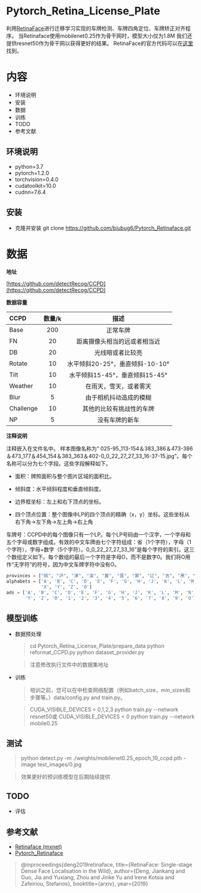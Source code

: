 
# Pytorch_Retina_License_Plate
利用[RetinaFace](https://github.com/biubug6/Pytorch_Retinaface)进行迁移学习实现的车牌检测、车牌四角定位、车牌矫正对齐程序。
当Retinaface使用mobilenet0.25作为骨干网时，模型大小仅为1.8M
我们还提供resnet50作为骨干网以获得更好的结果。
RetinaFace的官方代码可以在[这里](https://github.com/deepinsight/insightface/tree/master/RetinaFace)找到。

# 内容
- 环境说明
- 安装
- 数据
- 训练
- TODO
- 参考文献

## 环境说明
- python=3.7
- pytorch=1.2.0 
- torchvision=0.4.0
- cudatoolkit=10.0
- cudnn=7.6.4
## 安装
- 克隆并安装
git clone https://github.com/biubug6/Pytorch_Retinaface.git



# 数据
**地址**

 [https://github.com/detectRecog/CCPD](https://github.com/detectRecog/CCPD)
 
**数据容量**

| CCPD | 数量/k | 描述 |
|:-|:-:|:-:|
| Base | 200 |正常车牌 |
| FN | 20 | 距离摄像头相当的远或者相当近 |
| DB | 20 |光线暗或者比较亮 |
| Rotate  |10 | 水平倾斜20-25°，垂直倾斜-10-10° |
| Tilt  |10 | 水平倾斜15-45°，垂直倾斜15-45° |
| Weather | 10 | 在雨天，雪天，或者雾天 |
| Blur | 5 | 由于相机抖动造成的模糊 |
| Challenge | 10 | 其他的比较有挑战性的车牌 |
| NP | 5  |没有车牌的新车 |
**注释说明**

注释嵌入在文件名中。
样本图像名称为“ 025-95_113-154＆383_386＆473-386＆473_177＆454_154＆383_363＆402-0_0_22_27_27_33_16-37-15.jpg”。每个名称可以分为七个字段。这些字段解释如下。

- 面积：牌照面积与整个图片区域的面积比。

- 倾斜度：水平倾斜程度和垂直倾斜度。

- 边界框坐标：左上和右下顶点的坐标。

- 四个顶点位置：整个图像中LP的四个顶点的精确（x，y）坐标。这些坐标从右下角->左下角->左上角->右上角

车牌号：CCPD中的每个图像只有一个LP。每个LP号码由一个汉字，一个字母和五个字母或数字组成。有效的中文车牌由七个字符组成：省（1个字符），字母（1个字符），字母+数字（5个字符）。0_0_22_27_27_33_16”是每个字符的索引。这三个数组定义如下。每个数组的最后一个字符是字母O，而不是数字0。我们将O用作“无字符”的符号，因为中文车牌字符中没有O。
```python
provinces = ["皖", "沪", "津", "渝", "冀", "晋", "蒙", "辽", "吉", "黑", "苏", "浙", "京", "闽", "赣", "鲁", "豫", "鄂", "湘", "粤", "桂", "琼", "川", "贵", "云", "藏", "陕", "甘", "青", "宁", "新", "警", "学", "O"]
alphabets = ['A', 'B', 'C', 'D', 'E', 'F', 'G', 'H', 'J', 'K', 'L', 'M', 'N', 'P', 'Q', 'R', 'S', 'T', 'U', 'V', 'W',
             'X', 'Y', 'Z', 'O']
ads = ['A', 'B', 'C', 'D', 'E', 'F', 'G', 'H', 'J', 'K', 'L', 'M', 'N', 'P', 'Q', 'R', 'S', 'T', 'U', 'V', 'W', 'X',
       'Y', 'Z', '0', '1', '2', '3', '4', '5', '6', '7', '8', '9', 'O']
```
## 模型训练
- 数据预处理
  >cd Pytorch_Retina_License_Plate/prepare_data
  python reformat_CCPD.py
  python dataset_provider.py
  
  > 注意修改执行文件中的数据集地址
-  训练
  	>培训之前，您可以在中检查网络配置（例如batch_size，min_sizes和步骤等。）data/config.py and train.py。
  
  	>CUDA_VISIBLE_DEVICES = 0,1,2,3 python train.py --network resnet50或
  CUDA_VISIBLE_DEVICES = 0 python train.py --network mobile0.25

## 测试
> python detect.py -m ./weights/mobilenet0.25_epoch_19_ccpd.pth -image test_images/0.jpg

> 效果更好的预训练模型在后期陆续提供

## TODO
- 评估
## 参考文献

- [Retinaface (mxnet)](https://github.com/deepinsight/insightface/tree/master/RetinaFace)
- [Pytorch_Retinaface](https://github.com/biubug6/Pytorch_Retinaface)
>@inproceedings{deng2019retinaface,
title={RetinaFace: Single-stage Dense Face Localisation in the Wild},
author={Deng, Jiankang and Guo, Jia and Yuxiang, Zhou and Jinke Yu and Irene Kotsia and Zafeiriou, Stefanos},
booktitle={arxiv},
year={2019}
